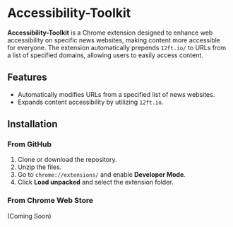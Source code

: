 # Accessibility-Toolkit

**Accessibility-Toolkit** is a Chrome extension designed to enhance web accessibility on specific news websites, making content more accessible for everyone. The extension automatically prepends `12ft.io/` to URLs from a list of specified domains, allowing users to easily access content.

## Features
- Automatically modifies URLs from a specified list of news websites.
- Expands content accessibility by utilizing `12ft.io`.

## Installation

### From GitHub
1. Clone or download the repository.
2. Unzip the files.
3. Go to `chrome://extensions/` and enable **Developer Mode**.
4. Click **Load unpacked** and select the extension folder.

### From Chrome Web Store
(Coming Soon)
